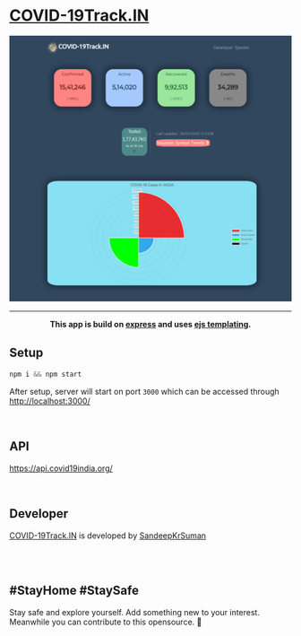 # [COVID-19Track.IN](https://covid-19track.in)

![](public/images/websiteview.jpg)

---

<p align="center"><strong>This app is build on <a href="https://expressjs.com/">express</a> and uses <a href="https://ejs.co/">ejs templating</a>.</strong></p> 

## Setup

```javascript
npm i && npm start
```
After setup, server will start on port `3000` which can be accessed through <http://localhost:3000/>

<br>

## API
<https://api.covid19india.org/>


<br>


## Developer
[COVID-19Track.IN](https://covid-19track.in) is developed by [SandeepKrSuman](https://www.linkedin.com/in/sandeepkrsuman/)

  <br><br>
## #StayHome #StaySafe
Stay safe and explore yourself. Add something new to your interest.
Meanwhile you can contribute to this opensource. 🙂
